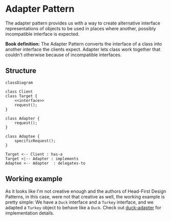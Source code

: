 # Adapter Pattern

The adapter pattern provides us with a way to create alternative interface representations of objects to be used in places where another, possibly incompatible interface is expected.

**Book definition:** The Adapter Pattern converts the interface of a class into another interface the clients expect. Adapter lets class work together that couldn't otherwise because of incompatible interfaces.

## Structure

```mermaid
classDiagram

class Client
class Target {
    <<interface>>
    request();
}

class Adapter {
    request();
}

class Adaptee {
    specificRequest();
}

Target <-- Client : has-a
Target <|-- Adapter : implements
Adaptee <-- Adapter  : delegates-to
```

## Working example

As it looks like I'm not creative enough and the authors of Head-First Design Patterns, in this case, were not that creative as well, the working example is pretty simple: We have a `Duck` interface and a `Turkey` interface, and we adapted a `Turkey` object to behave like a `Duck`. Check out [duck-adapter](./duck-adapter/) for implementation details.

